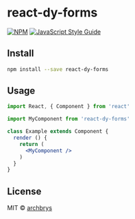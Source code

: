 # react-dy-forms

> 

[![NPM](https://img.shields.io/npm/v/react-dy-forms.svg)](https://www.npmjs.com/package/react-dy-forms) [![JavaScript Style Guide](https://img.shields.io/badge/code_style-standard-brightgreen.svg)](https://standardjs.com)

## Install

```bash
npm install --save react-dy-forms
```

## Usage

```jsx
import React, { Component } from 'react'

import MyComponent from 'react-dy-forms'

class Example extends Component {
  render () {
    return (
      <MyComponent />
    )
  }
}
```

## License

MIT © [archbrys](https://github.com/archbrys)
